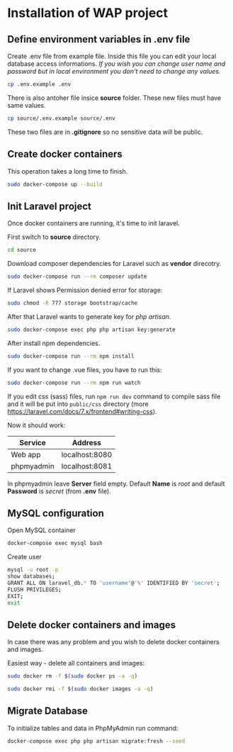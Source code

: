 # Installation of WAP project

## Define environment variables in .env file

Create .env file from example file. Inside this file you can edit your local database access informations. *If you wish you can change user name and password but in local environment you don't need to change any values.*

``` bash
cp .env.example .env
```

There is also antoher file insice **source** folder. These new files must have same values. 

``` bash
cp source/.env.example source/.env
```

These two files are in **.gitignore** so no sensitive data will be public.



## Create docker containers

This operation takes a long time to finish.
``` bash
sudo docker-compose up --build
```

## Init Laravel project

Once docker containers are running, it's time to init laravel. 

First switch to **source** directory.

``` bash
cd source
```

Download composer dependencies for Laravel such as **vendor** direcotry.

``` bash
sudo docker-compose run --rm composer update
```

If Laravel shows Permission denied error for storage:
``` bash
sudo chmod -R 777 storage bootstrap/cache
```

After that Laravel wants to generate key for *php artisan*.

``` bash
sudo docker-compose exec php php artisan key:generate
```

After install npm dependencies.

``` bash
sudo docker-compose run --rm npm install
```


If you want to change .vue files, you have to run this:

``` bash
sudo docker-compose run --rm npm run watch
```

<!--
Next you must install the frontend scaffolding (Bootstrap and Vue.js). ("Yes" for commands with `--auth`):
``` bash
php artisan ui bootstrap
php artisan ui vue
php artisan ui bootstrap --auth
php artisan ui vue --auth
```

Next you must install project frontend dependencies:
``` bash
npm install
```
-->

If you edit css (sass) files, run `npm run dev` command to compile sass file and it will be put into `public/css` directory (more https://laravel.com/docs/7.x/frontend#writing-css). 


Now it should work:

Service | Address
------- | -------
Web app | localhost:8080
phpmyadmin | localhost:8081

In phpmyadmin leave **Server** field empty. Default **Name** is *root* and default **Password** is *secret* (from **.env** file).


## MySQL configuration

Open MySQL container
``` bash
docker-compose exec mysql bash
```

Create user
``` bash
mysql -u root -p
show databases;
GRANT ALL ON laravel_db.* TO 'username'@'%' IDENTIFIED BY 'secret';
FLUSH PRIVILEGES;
EXIT;
exit
```


## Delete docker containers and images

In case there was any problem and you wish to delete docker containers and images.

Easiest way - delete all containers and images:

``` bash
sudo docker rm -f $(sudo docker ps -a -q)
```

``` bash
sudo docker rmi -f $(sudo docker images -a -q)
```


## Migrate Database

To initialize tables and data in PhpMyAdmin run command: 

``` bash
docker-compose exec php php artisan migrate:fresh --seed
```
